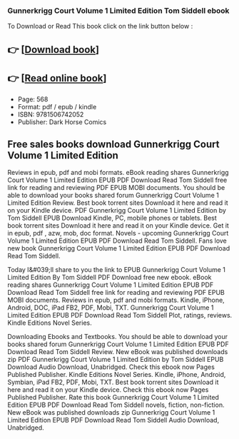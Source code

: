 ### Gunnerkrigg Court Volume 1 Limited Edition Tom Siddell ebook

To Download or Read This book click on the link button below :

## 👉  [**[Download book](http://ebooksharez.info/download.php?group=book&from=github.com&id=721865&lnk=1079 "Download book")**]

## 👉  [**[Read online book](http://ebooksharez.info/download.php?group=book&from=github.com&id=721865&lnk=1079 "Read online book")**]


* Page: 568
* Format: pdf / epub / kindle
* ISBN: 9781506742052
* Publisher: Dark Horse Comics



## Free sales books download Gunnerkrigg Court Volume 1 Limited Edition


Reviews in epub, pdf and mobi formats. eBook reading shares Gunnerkrigg Court Volume 1 Limited Edition EPUB PDF Download Read Tom Siddell free link for reading and reviewing PDF EPUB MOBI documents. You should be able to download your books shared forum Gunnerkrigg Court Volume 1 Limited Edition Review. Best book torrent sites Download it here and read it on your Kindle device. PDF Gunnerkrigg Court Volume 1 Limited Edition by Tom Siddell EPUB Download Kindle, PC, mobile phones or tablets. Best book torrent sites Download it here and read it on your Kindle device. Get it in epub, pdf , azw, mob, doc format. Novels - upcoming Gunnerkrigg Court Volume 1 Limited Edition EPUB PDF Download Read Tom Siddell. Fans love new book Gunnerkrigg Court Volume 1 Limited Edition EPUB PDF Download Read Tom Siddell.

Today I&amp;#039;ll share to you the link to EPUB Gunnerkrigg Court Volume 1 Limited Edition By Tom Siddell PDF Download free new ebook. eBook reading shares Gunnerkrigg Court Volume 1 Limited Edition EPUB PDF Download Read Tom Siddell free link for reading and reviewing PDF EPUB MOBI documents. Reviews in epub, pdf and mobi formats. Kindle, iPhone, Android, DOC, iPad FB2, PDF, Mobi, TXT. Gunnerkrigg Court Volume 1 Limited Edition EPUB PDF Download Read Tom Siddell Plot, ratings, reviews. Kindle Editions Novel Series.

Downloading Ebooks and Textbooks. You should be able to download your books shared forum Gunnerkrigg Court Volume 1 Limited Edition EPUB PDF Download Read Tom Siddell Review. New eBook was published downloads zip PDF Gunnerkrigg Court Volume 1 Limited Edition by Tom Siddell EPUB Download Audio Download, Unabridged. Check this ebook now Pages Published Publisher. Kindle Editions Novel Series. Kindle, iPhone, Android, Symbian, iPad FB2, PDF, Mobi, TXT. Best book torrent sites Download it here and read it on your Kindle device. Check this ebook now Pages Published Publisher. Rate this book Gunnerkrigg Court Volume 1 Limited Edition EPUB PDF Download Read Tom Siddell novels, fiction, non-fiction. New eBook was published downloads zip Gunnerkrigg Court Volume 1 Limited Edition EPUB PDF Download Read Tom Siddell Audio Download, Unabridged.





